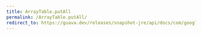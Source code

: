 ```yaml
---
title: ArrayTable.putAll
permalink: /ArrayTable.putAll/
redirect_to: https://guava.dev/releases/snapshot-jre/api/docs/com/google/common/collect/ArrayTable.html#putAll-com.google.common.collect.Table-
---
```

